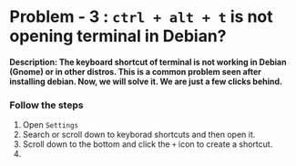 # **Problem - 3 :** `ctrl + alt + t` is not opening terminal in Debian?  

#### **Description:** The keyboard shortcut of terminal is not working in Debian (Gnome) or in other distros. This is a common problem seen after installing debian. Now, we will solve it. We are just a few clicks behind.

### Follow the steps
1. Open `Settings`
2. Search or scroll down to keyborad shortcuts and then open it.
3. Scroll down to the bottom and click the `+` icon to create a shortcut.
4. 
